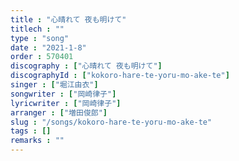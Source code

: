 ```yaml
---
title : "心晴れて 夜も明けて"
titlech : ""
type : "song"
date : "2021-1-8"
order : 570401
discography : ["心晴れて 夜も明けて"]
discographyId : ["kokoro-hare-te-yoru-mo-ake-te"]
singer : ["堀江由衣"]
songwriter : ["岡崎律子"]
lyricwriter : ["岡崎律子"]
arranger : ["増田俊郎"]
slug : "/songs/kokoro-hare-te-yoru-mo-ake-te"
tags : []
remarks : ""
---
```


